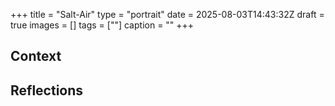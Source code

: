 +++
title = "Salt-Air"
type = "portrait"
date = 2025-08-03T14:43:32Z
draft = true
images = []
tags = [""]
caption = ""
+++

## Context

## Reflections
